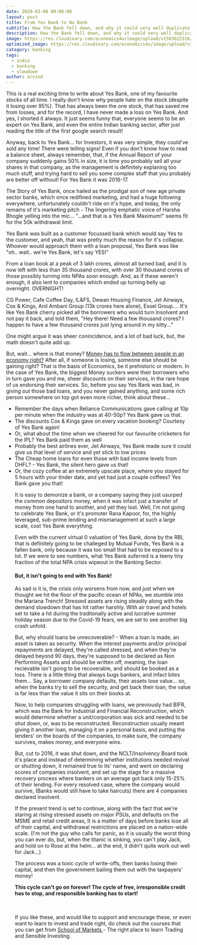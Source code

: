 ```yaml
---
date: 2020-03-08 09:00:00
layout: post
title: From Yes Bank to No Bank
subtitle: How the Bank fell down, and why it could very well duplicate
description: How the Bank fell down, and why it could very well duplicate
image: https://res.cloudinary.com/economics4u/image/upload/v1583622316/yes_bank_dbhahu.jpg
optimized_image: https://res.cloudinary.com/economics4u/image/upload/v1583622344/yes_bank_gl2b7n.jpg
category: banking
tags:
  - india
  - banking
  - slowdown
author: arvind
---
```


This is a real exciting time to write about Yes Bank, one of my favourite stocks of all time. I really don't know why people hate on the stock (despite it losing over 95%). That has always been the one stock, that has saved me from losses, and for the record, I have never made a loss on Yes Bank. And yes, I shorted it always. It just seems funny that, everyone seems to be an expert on Yes Bank, and even the entire Indian banking sector, after just reading the title of the first google search result!

Anyway, back to Yes Bank... for Investors, it was very simple, they could've sold any time! There were telling signs! Even if you don't know how to read a balance sheet, always remember, that, if the Annual Report of your company suddenly gains 50% in size, it is time you probably sell all your shares in that company, as the management is definitely explaning too much stuff, and trying hard to sell you some complex stuff that you probably are better off without! For Yes Bank it was 2016-17.

The Story of Yes Bank, once hailed as the prodigal son of new age private sector banks, which once redifined marketing, and had a huge following everywhere, unfortunately couldn't ride on it's hype, and today, the only remains of it's marketing pitch - The lingering emphatic voice of Harsha Bhogle yelling into the mic... "...and that is a Yes Bank Maximum!" seems fit for the 50k withdrawal limit.

Yes Bank was built as a customer focussed bank which would say Yes to the customer, and yeah, that was pretty much the reason for it's collapse. Whoever would approach them with a loan proposal, Yes Bank was like "oh.. wait.. we're Yes Bank, let's say YES!"

From a loan book at a peak of 3 lakh crores, almost all turned bad, and it is now left with less than 35 thousand crores, with over 30 thousand crores of those possibly turning into NPAs soon enough. And, as if these weren't enough, it also lent to companies which ended up turning belly up overnight. OVERNIGHT!

CG Power, Cafe Coffee Day, IL&FS, Dewan Housing Finance, Jet Airways, Cox & Kings, Anil Ambani Group (13k crores here alone), Essel Group.... It's like Yes Bank cherry picked all the borrowers who would turn Insolvent and not pay it back, and told them, "Hey there! Need a few thousand crores? I happen to have a few thousand crores just lying around in my kitty..."

One might argue it was sheer conincidence, and a lot of bad luck, but, the math doesn't quite add up.

But, wait... where is that money? <u>Money has to flow between people in an economy right?</u> After all, if someone is losing, someone else should be gaining right? That is the basis of Economics, be it prehistoric or modern. In the case of Yes Bank, the biggest Money suckers were their borrowers who in turn gave you and me, sheer discounts on their services, in the rare hope of us endorsing their services. So, before you say Yes Bank was bad, in giving out those bad loans, and you never gained anything, and some rich person somewhere on top got even more richer, think about these...

<ul><li>Remember the days when Reliance Communications gave calling at 10p per minute when the industry was at 40-50p? Yes Bank gave us that.</li><li>The discounts Cox & Kings gave on every vacation booking? Courtesy of Yes Bank again!</li><li>Or, what about the time when we cheered for our favourite cricketers for the IPL? Yes Bank paid them as well</li><li>Probably the best airlines ever, Jet Airways, Yes Bank made sure it could give us that level of service and yet stick to low prices</li><li>The Cheap home loans for even those with bad income levels from DHFL? - Yes Bank, the silent hero gave us that!</li><li> Or, the cozy coffee at an extremely upscale place, where you stayed for 5 hours with your tinder date, and yet had just a couple coffees? Yes Bank gave you that!</li>

It is easy to demonize a bank, or a company saying they just usurped the common depositors money, when it was infact just a transfer of money from one hand to another, and yet they lost. Well, I'm not going to celebrate Yes Bank, or it's promoter Rana Kapoor, for, the highly leveraged, sub-prime lending and mismanagement at such a large scale, cost Yes Bank everything.

Even with the current virtual 0 valuation of Yes Bank, done by the RBI, that is definitely going to be challeged by Mutual Funds, Yes Bank is a fallen bank, only because it was too small that had to be exposed to a lot. If we were to see numbers, what Yes Bank suferred is a teeny tiny fraction of the total NPA crisis wipeout in the Banking Sector.

<h4>But, it isn't going to end with Yes Bank!</h4>

As sad is it is, the crisis only worsens from now, and just when we thought we hit the floor of the pacific ocean of NPAs, we stumble into the Mariana Trench! Stressed assets are rising steadily along with the demand slowdown that has hit rather harshly. With air travel and hotels set to take a hit during the traditonally active and lucrative summer holiday season due to the Covid-19 fears, we are set to see another big crash unfold.<br>

But, why should loans be unrecoverable? - When a loan is made, an asset is taken as security. When the interest payments and/or principal repayments are delayed, they're called stressed, and when they're delayed beyond 90 days, they're supposed to be declared as Non Performing Assets and should be written off, meaning, the loan recievable isn't going to be recoverable, and should be booked as a loss. There is a little thing that always bugs bankers, and infact bites them... Say, a borrower company defaults, their assets lose value... so, when the banks try to sell the security, and get back their loan, the value is far less than the value it sits on their books at.<br>

Now, to help companies struggling with loans, we previously had BIFR, which was the Bank for Industrial and Financial Reconstruction, which would determine whether a unit/corporation was sick and needed to be shut down, or, was to be reconstructed. Reconstruction usually meant giving it another loan, managing it on a personal basis, and putting the lenders' on the boards of the companies, to make sure, the company survives, makes money, and everyone wins.<br>

But, cut to 2016, it was shut down, and the NCLT/Insolvency Board took it's place and instead of determining whether institutions needed revival or shutting down, it remained true to its' name, and went on declaring scores of companies insolvent, and set up the stage for a massive recovery process where bankers on an average got back only 15-25% of their lending. For every resolved case, where the company would survive, (Banks would still have to take haircuts) there are 4 companies declared insolvent.

If the present trend is set to continue, along with the fact that we're staring at rising stressed assets on major PSUs, and defaults on the MSME and retail credit areas, It is a matter of days before banks lose all of their capital, and withdrawal restrictions are placed on a nation-wide scale. (I'm not the guy who calls for panic, as it is usually the worst thing you can ever do, but, when the titanic is sinking, you can't  play Jack, and hold on to Rose at the helm... at the end, it didn't quite work out well for Jack...)<br>

The process was a toxic cycle of write-offs, then banks losing their capital, and then the government bailing them out with the taxpayers' money!<br>

<strong>This cycle can't go on forever! The cycle of free, irresponsible credit has to stop, and responsible banking has to start!</strong><br><br><br>



If you like these, and would like to support and encourage these, or even want to learn to invest and trade right, do check out the courses that you can get from <a href="https://schoolofmarkets.com"> School of Markets </a>- The right place to learn Trading and Sensible Investing.